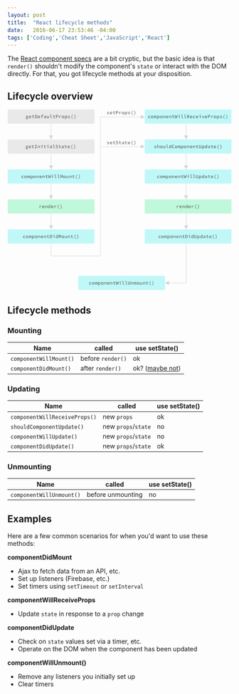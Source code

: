 ```yaml
---
layout: post
title:  "React lifecycle methods"
date:   2016-06-17 23:53:46 -04:00
tags: ['Coding','Cheat Sheet','JavaScript','React']
---
```


The [React component specs][1] are a bit cryptic, but the basic idea is that `render()` shouldn't modify the component's `state` or interact with the DOM directly. For that, you got lifecycle methods at your disposition.

## Lifecycle overview

![React component lifecycle](/assets/react-component-lifecycle.png)

## Lifecycle methods

### Mounting

Name     | called       | use setState()
---------|--------------|--------------------
`componentWillMount()` | before `render()` | ok
`componentDidMount()` | after `render()` | ok? ([maybe not][1])

### Updating

Name     | called       | use setState()
---------|--------------|--------------------
`componentWillReceiveProps()` | new `props` | ok
`shouldComponentUpdate()` | new `props`/`state` | no
`componentWillUpdate()` | new `props`/`state` | no
`componentDidUpdate()` | new `props`/`state` | ok

### Unmounting

Name     | called       | use setState()
---------|--------------|--------------------
`componentWillUnmount()` | before unmounting | no

## Examples

Here are a few common scenarios for when you'd want to use these methods:

**componentDidMount**

* Ajax to fetch data from an API, etc.
* Set up listeners (Firebase, etc.)
* Set timers using `setTimeout` or `setInterval`

**componentWillReceiveProps**

* Update `state` in response to a `prop` change

**componentDidUpdate**

* Check on `state` values set via a timer, etc.
* Operate on the DOM when the component has been updated

**componentWillUnmount()**

* Remove any listeners you initially set up
* Clear timers

[1]:https://facebook.github.io/react/docs/component-specs.html
[2]:https://github.com/yannickcr/eslint-plugin-react/blob/master/docs/rules/no-did-mount-set-state.md
